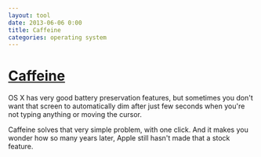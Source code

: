 ```yaml
---
layout: tool
date: 2013-06-06 0:00
title: Caffeine
categories: operating system
---
```


# [Caffeine](http://itunes.apple.com/us/app/caffeine/id411246225?mt=12)
OS X has very good battery preservation features, but sometimes you
don't want that screen to automatically dim after just few seconds when
you're not typing anything or moving the cursor.

Caffeine solves that very simple problem, with one click. And it makes
you wonder how so many years later, Apple still hasn't made that a stock
feature.

